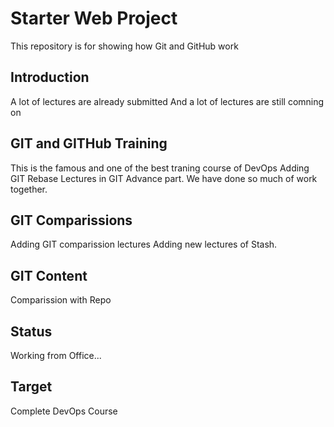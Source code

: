 # Starter Web Project

This repository is for showing how Git and GitHub work

## Introduction

A lot of lectures are already submitted
And a lot of lectures are still comning on 

## GIT and GITHub Training

This is the famous and one of the best traning course of DevOps
Adding GIT Rebase Lectures in GIT Advance part. We have done so much of work together.

## GIT Comparissions

Adding GIT comparission lectures
Adding new lectures of Stash.

## GIT Content

Comparission with Repo

## Status

Working from Office...

## Target

Complete DevOps Course
